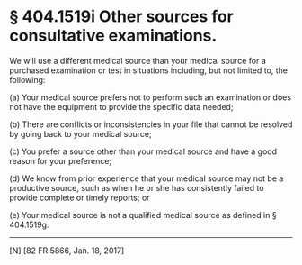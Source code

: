 # § 404.1519i   Other sources for consultative examinations.

We will use a different medical source than your medical source for a purchased examination or test in situations including, but not limited to, the following:


(a) Your medical source prefers not to perform such an examination or does not have the equipment to provide the specific data needed;


(b) There are conflicts or inconsistencies in your file that cannot be resolved by going back to your medical source;


(c) You prefer a source other than your medical source and have a good reason for your preference;


(d) We know from prior experience that your medical source may not be a productive source, such as when he or she has consistently failed to provide complete or timely reports; or


(e) Your medical source is not a qualified medical source as defined in § 404.1519g.



---

[N] [82 FR 5866, Jan. 18, 2017]




